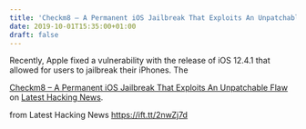 ```yaml
---
title: 'Checkm8 – A Permanent iOS Jailbreak That Exploits An Unpatchable Flaw'
date: 2019-10-01T15:35:00+01:00
draft: false
---
```


Recently, Apple fixed a vulnerability with the release of iOS 12.4.1 that allowed for users to jailbreak their iPhones. The

[Checkm8 – A Permanent iOS Jailbreak That Exploits An Unpatchable Flaw](https://latesthackingnews.com/2019/10/01/checkm8-a-permanent-ios-jailbreak-that-exploits-an-unpatchable-flaw/) on [Latest Hacking News](https://latesthackingnews.com).

  
  
from Latest Hacking News https://ift.tt/2nwZj7d